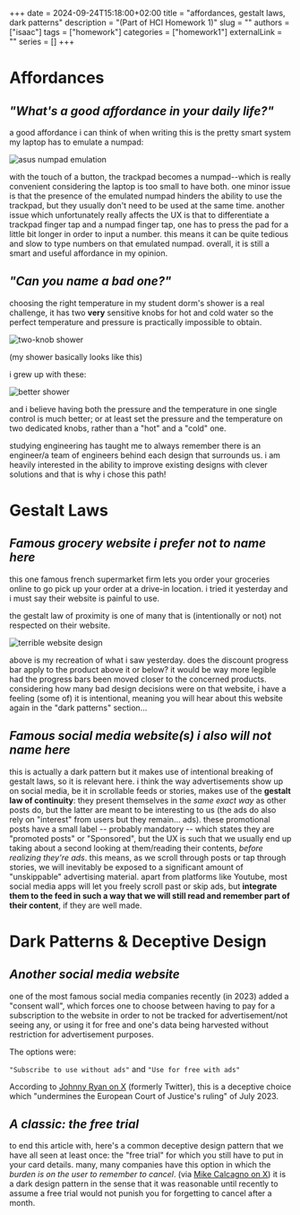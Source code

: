 +++ 
date = 2024-09-24T15:18:00+02:00
title = "affordances, gestalt laws, dark patterns"
description = "(Part of HCI Homework 1)"
slug = ""
authors = ["isaac"]
tags = ["homework"]
categories = ["homework1"]
externalLink = ""
series = []
+++

# Affordances

## _"What's a good affordance in your daily life?"_

a good affordance i can think of when writing this is the pretty smart system my laptop has to emulate a numpad:

![asus numpad emulation](/images/asus.png)

with the touch of a button, the trackpad becomes a numpad--which is really convenient considering the laptop is too small to have both. one minor issue is that the presence of the emulated numpad hinders the ability to use the trackpad, but they usually don't need to be used at the same time. another issue which unfortunately really affects the UX is that to differentiate a trackpad finger tap and a numpad finger tap, one has to press the pad for a little bit longer in order to input a number. this means it can be quite tedious and slow to type numbers on that emulated numpad. overall, it is still a smart and useful affordance in my opinion.

## _"Can you name a bad one?"_

choosing the right temperature in my student dorm's shower is a real challenge, it has two **very** sensitive knobs for hot and cold water so the perfect temperature and pressure is practically impossible to obtain. 

![two-knob shower](/images/shower.jpg)

(my shower basically looks like this)

i grew up with these:

![better shower](/images/bettershower.jpg)

and i believe having both the pressure and the temperature in one single control is much better; or at least set the pressure and the temperature on two dedicated knobs, rather than a "hot" and a "cold" one.

studying engineering has taught me to always remember there is an engineer/a team of engineers behind each design that surrounds us. i am heavily interested in the ability to improve existing designs with clever solutions and that is why i chose this path!


# Gestalt Laws

## _Famous grocery website i prefer not to name here_

this one famous french supermarket firm lets you order your groceries online to go pick up your order at a drive-in location. 
i tried it yesterday and i must say their website is painful to use. 

the gestalt law of proximity is one of many that is (intentionally or not) not respected on their website.

![terrible website design](/images/carrefour.png)

above is my recreation of what i saw yesterday. does the discount progress bar apply to the product above it or below? it would be way more legible had the progress bars been moved closer to the concerned products. considering how many bad design decisions were on that website, i have a feeling (some of) it is intentional, meaning you will hear about this website again in the "dark patterns" section...

## _Famous social media website(s) i also will not name here_

this is actually a dark pattern but it makes use of intentional breaking of gestalt laws, so it is relevant here. i think the way advertisements show up on social media, be it in scrollable feeds or stories, makes use of the **gestalt law of continuity**: they present themselves in the _same exact way_ as other posts do, but the latter are meant to be interesting to us (the ads do also rely on "interest" from users but they remain... ads). these promotional posts have a small label -- probably mandatory -- which states they are "promoted posts" or "Sponsored", but the UX is such that we usually end up taking about a second looking at them/reading their contents, _before realizing they're ads_. this means, as we scroll through posts or tap through stories, we will inevitably be exposed to a significant amount of "unskippable" advertising material. apart from platforms like Youtube, most social media apps will let you freely scroll past or skip ads, but **integrate them to the feed in such a way that we will still read and remember part of their content**, if they are well made. 


# Dark Patterns & Deceptive Design

## _Another social media website_

one of the most famous social media companies recently (in 2023) added a "consent wall", which forces one to choose between having to pay for a subscription to the website in order to not be tracked for advertisement/not seeing any, or using it for free and one's data being harvested without restriction for advertisement purposes.

The options were:

```"Subscribe to use without ads"``` 
and 
```"Use for free with ads"```

According to [Johnny Ryan on X](https://x.com/johnnyryan/status/1722861499104846034) (formerly Twitter), this is a deceptive choice which "undermines the European Court of Justice's ruling" of July 2023.

## _A classic: the free trial_

to end this article with, here's a common deceptive design pattern that we have all seen at least once: the "free trial" for which you still have to put in your card details. many, many companies have this option in which the _burden is on the user to remember to cancel_. (via [Mike Calcagno on X](https://x.com/MikeCalcagno/status/1676525562930806788))
it is a dark design pattern in the sense that it was reasonable until recently to assume a free trial would not punish you for forgetting to cancel after a month.